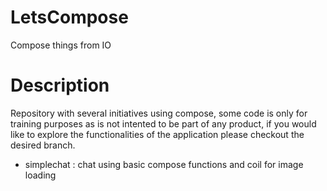 # LetsCompose
Compose things from IO

# Description 
Repository with several initiatives using compose, some code is only for training purposes as is not intented to be part of any product, if you would like to explore the functionalities of the application please checkout the desired branch. 

- simplechat : chat using basic compose functions and coil for image loading
